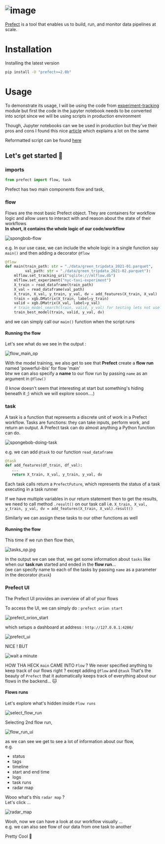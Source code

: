 
# ![image](https://user-images.githubusercontent.com/55437218/177183197-63ce8d4a-2d48-44d9-9641-fa2faa3feac9.png)

[Prefect](https://www.prefect.io/) is a tool that enables us to build, run, and monitor data pipelines at scale.

# Installation 

Installing the latest version

```bash
pip install -U "prefect>=2.0b"
```

# Usage

To demonstrate its usage, I will be using the code from [experiment-tracking](/week-02-experiment-tracking/) module
but first the code in the jupyter notebook needs to be converted into script since we will be using scripts in production environment

Though, Jupyter notebooks can we be used in production but they've their pros and cons 
I found this nice [article](https://neptune.ai/blog/should-you-use-jupyter-notebooks-in-production) which explains a lot on the same

Reformatted script can be found [here](MLOps-Zoomcamp-DataTalks/week-03-orchestration/model_training.py/)

## Let's get started 🥳

### imports

```python
from prefect import flow, task
```

Prefect has two main components flow and task,

### flow 
Flows are the most basic Prefect object. They are containers for workflow logic and allow users to interact with and reason about the state of their workflows  
**In short, it contains the whole logic of our code/workflow**

![spongbob-flow](https://c.tenor.com/JTYp4Pou6C0AAAAM/flow-dance.gif)

e.g. In our use case, we can include the whole logic in a single function say `main()` and then adding a decorator `@flow` 

```python
@flow
def main(train_path: str = "./data/green_tripdata_2021-01.parquet",
         val_path: str = "./data/green_tripdata_2021-02.parquet"):
    mlflow.set_tracking_uri("sqlite:///mlflow.db")
    mlflow.set_experiment("nyc-taxi-experiment")
    X_train = read_dataframe(train_path)
    X_val = read_dataframe(val_path)
    X_train, X_val, y_train, y_val, dv = add_features(X_train, X_val)
    train = xgb.DMatrix(X_train, label=y_train)
    valid = xgb.DMatrix(X_val, label=y_val)
    # train_model_search(train, valid, y_val) for testing lets not use this :)
    train_best_model(train, valid, y_val, dv) 
 ```

and we can simply call our `main()` function when the script runs

#### Running the flow 

Let's see what do we see in the output :

![flow_main_op](./images/flow_main_op.jpg)

With the model training, we also get to see that **Prefect** create a **flow run** named 'powerful-ibis' for flow 'main'   
btw we can also specify a **name** to our flow run by passing `name` as an argument in `@flow()`  

(I know doesn't seem that interesting at start but something's hiding beneath it ;) which we will explore sooon....)

### task

A task is a function that represents a discrete unit of work in a Prefect workflow.
Tasks are functions: they can take inputs, perform work, and return an output. A Prefect task can do almost anything a Python function can do.

![spongebob-doing-task](https://c.tenor.com/qCtzcH-AYdcAAAAC/work-work-work-working-out.gif)

e.g. we can add `@task` to our function `read_dataframe`

```python
@task
def add_features(df_train, df_val):
   ...
   return X_train, X_val, y_train, y_val, dv
```

Each task calls return a `PrefectFuture`, which represents the status of a task executing in a task runner

If we have multiple variables in our return statement then to get the results, we need to call method `.result()` on our task call 
i.e. 
`X_train, X_val, y_train, y_val, dv = add_features(X_train, X_val).result()`

Similarly we can assign these tasks to our other functions as well

#### Running the flow

This time if we run then flow then,

![tasks_op.jpg](./images/tasks_op.jpg)

In the output we can see that, we get some information about `tasks` like when our **task run** started and ended in the **flow run**...  
(we can specify name to each of the tasks by passing `name` as a parameter in the decorator `@task`)

### Prefect UI

The Prefect UI provides an overview of all of your flows

To access the UI,
we can simply do :
`prefect orion start`

![prefect_orion_start](./images/prefect_orion_start.jpg)

which setups a dashboard at address : `http://127.0.0.1:4200/`

![prefect_ui](./images/prefect_ui.jpg)

NICE !
BUT 

![wait a minute](https://c.tenor.com/IJwsfw7ToiQAAAAd/wait-what.gif)

HOW THA HECK `main` CAME INTO `Flow` ?
We never specified anything to keep track of our flows right ? except adding `@flow` and `@task` 
That's the beauty of `Prefect` that it automatically keeps track of everything about our flows in the backend... 🐱


#### Flows runs

Let's explore what's hidden inside `Flow runs` 

![select_flow_run](./images/select_flow_run.jpg)

Selecting 2nd flow run, 

![flow_run_ui](./images/flow_run_ui.jpg)

as we can see we get to see a lot of information about our flow,  
e.g.  
* status
* tags
* timeline
* start and end time
* logs
* task runs
* radar map

Wooo what's this `radar map` ?  
Let's click ...   

![radar_map](./images/radar_map_ui.jpg)

Wooh, now we can have a look at our workflow visually ...   
e.g. we can also see flow of our data from one task to another  

Pretty Cool 👏


 
